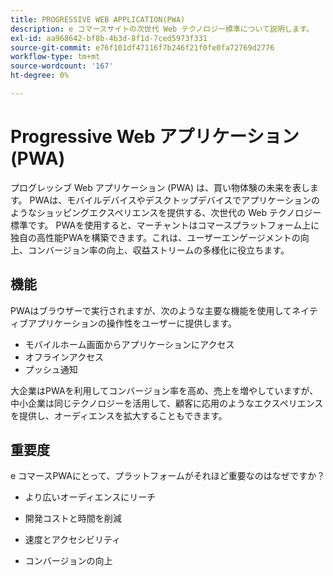 ```yaml
---
title: PROGRESSIVE WEB APPLICATION(PWA)
description: e コマースサイトの次世代 Web テクノロジー標準について説明します。
exl-id: aa968642-bf8b-4b3d-8f1d-7ced5973f331
source-git-commit: e76f101df47116f7b246f21f0fe0fa72769d2776
workflow-type: tm+mt
source-wordcount: '167'
ht-degree: 0%

---
```


# Progressive Web アプリケーション (PWA)

プログレッシブ Web アプリケーション (PWA) は、買い物体験の未来を表します。 PWAは、モバイルデバイスやデスクトップデバイスでアプリケーションのようなショッピングエクスペリエンスを提供する、次世代の Web テクノロジー標準です。 PWAを使用すると、マーチャントはコマースプラットフォーム上に独自の高性能PWAを構築できます。これは、ユーザーエンゲージメントの向上、コンバージョン率の向上、収益ストリームの多様化に役立ちます。

## 機能

PWAはブラウザーで実行されますが、次のような主要な機能を使用してネイティブアプリケーションの操作性をユーザーに提供します。

- モバイルホーム画面からアプリケーションにアクセス
- オフラインアクセス
- プッシュ通知

大企業はPWAを利用してコンバージョン率を高め、売上を増やしていますが、中小企業は同じテクノロジーを活用して、顧客に応用のようなエクスペリエンスを提供し、オーディエンスを拡大することもできます。

## 重要度

e コマースPWAにとって、プラットフォームがそれほど重要なのはなぜですか？

- より広いオーディエンスにリーチ

- 開発コストと時間を削減

- 速度とアクセシビリティ

- コンバージョンの向上

